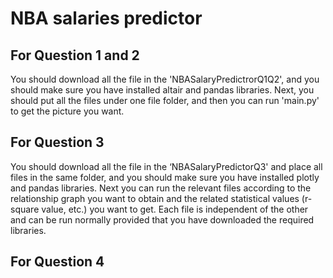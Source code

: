 # NBA salaries predictor
## For Question 1 and 2
You should download all the file in the 'NBASalaryPredictrorQ1Q2', and you should make sure you have installed altair and pandas libraries.
Next, you should put all the files under one file folder, and then you can run 'main.py' to get the picture you want.
## For Question 3
You should download all the file in the ‘NBASalaryPredictorQ3' and place all files in the same folder, and you should make sure you have installed plotly and pandas libraries. Next you can run the relevant files according to the relationship graph you want to obtain and the related statistical values (r-square value, etc.) you want to get. Each file is independent of the other and can be run normally provided that you have downloaded the required libraries.
## For Question 4
